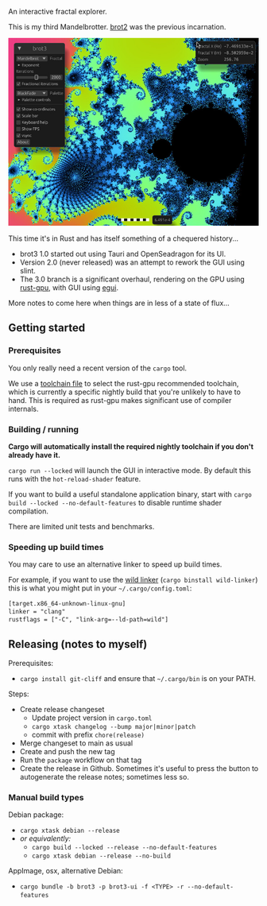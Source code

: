 An interactive fractal explorer.

This is my third Mandelbrotter.
[brot2](https://github.com/crazyscot/brot2) was the previous incarnation.

![A screenshot of the brot3 window showing a zoom into the Mandelbrot set.](brot3c.jpg)

This time it's in Rust and has itself something of a chequered history...

- brot3 1.0 started out using Tauri and OpenSeadragon for its UI.
- Version 2.0 (never released) was an attempt to rework the GUI using slint.
- The 3.0 branch is a significant overhaul, rendering on the GPU using [rust-gpu](https://github.com/rust-gpu/rust-gpu), with GUI using [egui](https://crates.io/crates/egui).

More notes to come here when things are in less of a state of flux...

## Getting started

### Prerequisites

You only really need a recent version of the `cargo` tool.

We use a [toolchain file](rust-toolchain.toml) to select the rust-gpu recommended toolchain, which is currently a specific nightly build that you're unlikely to have to hand. This is required as rust-gpu makes significant use of compiler internals.

### Building / running

**Cargo will automatically install the required nightly toolchain if you don't already have it.**

`cargo run --locked` will launch the GUI in interactive mode. By default this runs with the `hot-reload-shader` feature.

If you want to build a useful standalone application binary, start with `cargo build --locked --no-default-features` to disable runtime shader compilation.

There are limited unit tests and benchmarks.

### Speeding up build times

You may care to use an alternative linker to speed up build times.

For example, if you want to use the [wild linker](https://github.com/davidlattimore/wild) (`cargo binstall wild-linker`) this is what you might put in your `~/.cargo/config.toml`:

```
[target.x86_64-unknown-linux-gnu]
linker = "clang"
rustflags = ["-C", "link-arg=--ld-path=wild"]
```

## Releasing (notes to myself)

Prerequisites:

- `cargo install git-cliff` and ensure that `~/.cargo/bin` is on your PATH.

Steps:

- Create release changeset
  - Update project version in `cargo.toml`
  - `cargo xtask changelog --bump major|minor|patch`
  - commit with prefix `chore(release)`
- Merge changeset to main as usual
- Create and push the new tag
- Run the `package` workflow on that tag
- Create the release in Github. Sometimes it's useful to press the button to autogenerate the release notes; sometimes less so.

### Manual build types

Debian package:

- `cargo xtask debian --release`
- _or equivalently:_
  - `cargo build --locked --release --no-default-features`
  - `cargo xtask debian --release --no-build`

AppImage, osx, alternative Debian:

- `cargo bundle -b brot3 -p brot3-ui -f <TYPE> -r --no-default-features`
